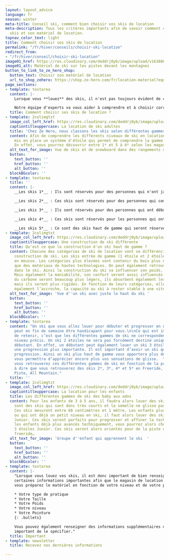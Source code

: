```yaml
---
layout: layout_advice
language: fr
season: winter
meta-title: Conseil ski, comment bien choisir vos skis de location
meta-description: Tous les critères importants afin de savoir comment choisir ses
  skis et son matériel de location.
topnav_color_text: light
title: Comment choisir ses skis de location
permalink: "/fr/hiver/conseils/choisir-ski-location"
redirect_from:
- "/fr/hiver/conseil/choisir-ski-location"
image01_href: https://res.cloudinary.com/deddrj0yb/image/upload/v1638883532/website/winter/Ski-masque-equipement_jppdrj.jpg
image01_alt: Matériel de ski sur les pistes devant les montagnes
button_to_link_to_ze_hero_shop:
  button_text: Choisir son matériel de location
  url_to_shop_zehero: https://shop.ze-hero.com/fr/location-materiel?equipmentslug=%2Flocation-ski&rental_quality=0&oldslug=%2Flocation-ski&subslug=%2Flocation-ski-adulte&start-date=30%2F11%2F2021&number_rental_days=1
page_sections:
- template: textarea
  content: |-
    Lorsque vous **louez** des skis, il n'est pas toujours évident de comprendre ce qui est déjà le mieux adapté pour vous, les différentes **catégories** de ski. Mais aussi savoir quel ski louer en fonction de son **niveau** et comprendre les différentes **gammes** de ski de location. Il y a un nombre important de ski et le choix n’est pas simple.

    Notre équipe d'experts va vous aider à comprendre et à choisir correctement votre paire de ski de location pour adulte.
  title: Comment choisir ses skis de location ?
- template: 2colimgtxt
  image_col_left_href: https://res.cloudinary.com/deddrj0yb/image/upload/v1640330388/website/Conseil%20Equiepement/jeremy-bezanger-jW1I1M9TdRA-unsplash_urapcp.jpg
  captiontitleuppercase: La location de ski adultes
  title: 'Chez Ze Hero, nous classons les skis selon différentes gammes. '
  content: Afin de comprendre les différents niveaux de ski en location, nous avons
    mis en place un système d'étoile qui permet de comprendre la gamme que vous souhaitez.
    En effet, vous pourrez découvrir entre 1* et 5 à 6* selon les magasins.
  alt_text_for_image: Vue de skis et de snowboard dans des rangements de ski
  button:
    text_button: ''
    href_button: ''
    alt_button: ''
  blockBGcolor: ''
- template: textarea
  title: ''
  content: |-
    __Les skis 1*__ : Ils sont réservés pour des personnes qui n'ont jamais skié et qui sont débutants. Ce sont des skis très maniables pour apprendre à skier.

    __Les skis 2*__ : Ces skis sont réservés pour des personnes qui commencent, pour le skieur souhaitant progresser. Ce sont des skis maniables, avec une accroche limitée.

    __Les skis 3*__ : Ils sont réservés pour des personnes qui ont débuté le ski et qui souhaitent commencer à progresser Ce sont des skis maniables avec une meilleure accroche par rapport à votre niveau. Ce sont des skis qui seront adaptés pour progresser.

    __Les skis 4*__ : Ces skis sont réservés pour les personnes qui ont un niveau de ski plus élevé. Ils sont donc réservés pour des skieurs à l’aise sur tous les terrains et sur des pistes rouges et noires. Ce sont des skis haut de gamme qui sont maniables et très rassurants afin de se faire plaisir en gardant de la vitesse.

    __Les skis 5*__ : Ce sont des skis haut de gamme qui seront réservés pour des skieurs à l’aise sur toutes les pistes et tous les terrains. Ils seront destinés à des skieurs maîtrisant la vitesse, la technique et la puissance.
- template: 2colimgtxt
  image_col_left_href: https://res.cloudinary.com/deddrj0yb/image/upload/v1641812460/website/Conseil%20Equiepement/david-becker-F7SBonu15d8-unsplash_l6iunp.jpg
  captiontitleuppercase: Une construction de ski différente
  title: Qu'est ce que la construction d'un ski haut de gamme ?
  content: Chacune des catégories de ski de location vont se différencier par leur
    construction de ski. Les skis entrée de gamme (1 étoile et 2 étoiles) seront construits
    en mousse. Les catégories plus élevées vont contenir du bois plus noble ainsi
    que des matériaux de hautes technologies. On peut également retrouver du carbone
    dans le ski. Ainsi la construction du ski va influencer son poids, sa rigidité.
    Mais également la maniabilité, son confort seront aussi influencés. Des skis présentant
    du carbone seront beaucoup plus légers, ils absorbent également les vibrations
    mais ils seront plus rigides. En fonction de leurs catégories, elles traduisent
    également l’accroche, la capacité au ski à rester stable à une vitesse importante.
  alt_text_for_image: 'Vue d''un ski avec juste le haut du ski '
  button:
    text_button: ''
    href_button: ''
    alt_button: ''
  blockBGcolor: ''
- template: textarea
  content: "Un ski que vous allez louer pour débuter et progresser en début de semaine
    peut en fin de semaine être handicapant pour vous.\n\nCe qui est important également
    de retenir, c’est que les différentes gammes de ski ne correspondent pas à un
    niveau précis. Un ski 2 étoiles ne sera pas forcément destiné uniquement à un
    débutant. En effet, un débutant peut également louer un ski 3 étoiles afin d’avoir
    une progression plus importante. Il est important d’avoir un ski qui suit votre
    progression. Ainsi un ski plus haut de gamme vous apportera plus de confort et
    vous permettra d’apprécier encore plus vos sensations de glisse.  \n  \nDe plus,
    vous retrouverez ces différentes gammes de ski en fonction de la pratique. C’est
    à dire que vous retrouverez des skis 2*, 3*, 4* et 5* en Freeride, Freestyle,
    Piste, All Mountain."
  title: ''
- template: 2colimgtxt
  image_col_left_href: https://res.cloudinary.com/deddrj0yb/image/upload/v1641812999/website/Conseil%20Equiepement/maxwell-ingham-d3Lm40Dn9rA-unsplash_rnaqaq.jpg
  captiontitleuppercase: La location pour les enfants
  title: Les différentes gammes de ski des baby aux ados
  content: Pour les enfants de 3 à 5 ans, il faudra alors louer des skis “Baby”. Ce
    sont des skis qui sont donc très courts et la semelle ne glisse pas trop vite.
    Ces skis mesurent entre 68 centimètres et 1 mètre. Les enfants plus âgés qui débutent
    ou qui ont déjà un petit niveau en ski, il faut alors louer des skis 2 étoiles
    Junior. Ces skis seront parfaits pour progresser et affiner la technique. Pour
    les enfants déjà plus avancés techniquement, vous pourrez alors choisir les skis
    3 étoiles Junior. Ces skis seront alors orientés pour de la piste ou de hors-piste,
    freeride…
  alt_text_for_image: 'Groupe d''enfant qui apprennent le ski  '
  button:
    text_button: ''
    href_button: ''
    alt_button: ''
  blockBGcolor: ''
- template: textarea
  content: |-
    "Lorsque vous louez vos skis, il est donc important de bien renseigner
    certaines informations importantes afin que le magasin de location de ski puisse
    vous préparez le matériel en fonction de votre niveau et de votre physique:

    * Votre type de pratique
    * Votre Taille
    * Votre Poids
    * Votre niveau
    * Votre Pointure
    {: .bullets}

    Vous pouvez également renseigner des informations supplémentaires qui peuvent être importantes. Par exemple, si vous êtes fragiles d’un genou, il est
    important de le spécifier."
  title: Important
- template: newsletter
  title: Recevez nos dernières informations

---
```

